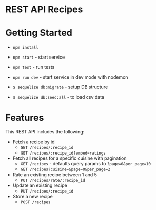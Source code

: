 REST API Recipes
===

# Getting Started
* `npm install`
* `npm start` - start service
* `npm test` - run tests
* `npm run dev` - start service in dev mode with nodemon

* `$ sequelize db:migrate` - setup DB structure
* `$ sequelize db:seed:all` - to load csv data

# Features
This REST API includes the following:
* Fetch a recipe by id
  * `GET /recipes/:recipe_id`
  * `GET /recipes/:recipe_id?embed=ratings`
* Fetch all recipes for a specific cuisine with pagination
  * `GET /recipes` - defaults query params to `?page=0&per_page=10`
  * `GET /recipes?cuisine=&page=0&per_page=2`
* Rate an existing recipe between 1 and 5
  * `PUT /recipes/rate/:recipe_id`
* Update an existing recipe
  * `PUT /recipes/:recipe_id`
* Store a new recipe
  * `POST /recipes`
